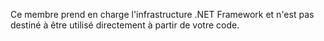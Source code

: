 Ce membre prend en charge l'infrastructure .NET Framework et n'est pas destiné à être utilisé directement à partir de votre code.